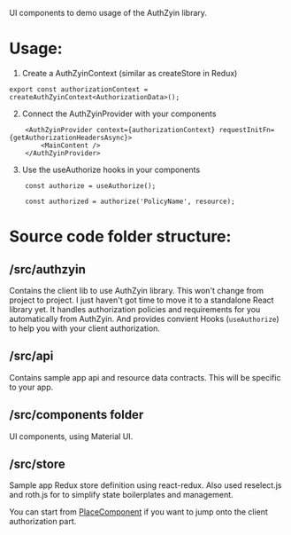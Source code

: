 UI components to demo usage of the AuthZyin library.

# Usage:

1. Create a AuthZyinContext (similar as createStore in Redux)
```
export const authorizationContext = createAuthZyinContext<AuthorizationData>();
```

2. Connect the AuthZyinProvider with your components
```
    <AuthZyinProvider context={authorizationContext} requestInitFn={getAuthorizationHeadersAsync}>
        <MainContent />
    </AuthZyinProvider>
```
3. Use the useAuthorize hooks in your components
```
    const authorize = useAuthorize();
    
    const authorized = authorize('PolicyName', resource);
```

# Source code folder structure:

## /src/authzyin
Contains the client lib to use AuthZyin library. This won't change from project to project. I just haven't got time to move it to a standalone React library yet.
It handles authorization policies and requirements for you automatically from AuthZyin. And provides convient Hooks (```useAuthorize```) to help you with your client authorization.

## /src/api
Contains sample app api and resource data contracts. This will be specific to your app.

## /src/components folder
UI components, using Material UI.

## /src/store
Sample app Redux store definition using react-redux. Also used reselect.js and roth.js for to simplify state boilerplates and management.


You can start from [PlaceComponent](https://github.com/sidecus/authzyin/blob/master/sample/ClientApp/src/components/PlaceComponent.tsx) if you want to jump onto the client authorization part.